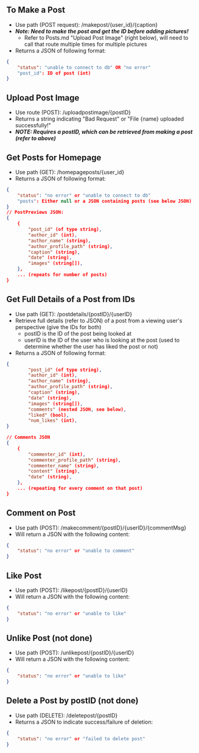 ## To Make a Post

-   Use path (POST request): /makepost/{user_id}/{caption}
-   **_Note: Need to make the post and get the ID before adding pictures!_**
    -   Refer to Posts.md "Upload Post Image" (right below), will need to call that route multiple times for multiple pictures
-   Returns a JSON of following format:

```json
{
    "status": "unable to connect to db" OR "no error"
    "post_id": ID of post (int)
}
```

## Upload Post Image

-   Use route (POST): /uploadpostimage/{postID}
-   Returns a string indicating "Bad Request" or "File {name} uploaded successfully!"
-   **_NOTE: Requires a postID, which can be retrieved from making a post (refer to above)_**

## Get Posts for Homepage

-   Use path (GET): /homepageposts/{user_id}
-   Returns a JSON of following format:

```json
{
    "status": "no error" or "unable to connect to db"
    "posts": Either null or a JSON containing posts (see below JSON)
}
// PostPreviews JSON:
{
    {
        "post_id" (of type string),
        "author_id" (int),
        "author_name" (string),
        "author_profile_path" (string),
        "caption" (string),
        "date" (string),
        "images" (string[]),
    },
    ... (repeats for number of posts)
}
```

## Get Full Details of a Post from IDs

-   Use path (GET): /postdetails/{postID}/{userID}
-   Retrieve full details (refer to JSON) of a post from a viewing user's perspective (give the IDs for both)
    -   postID is the ID of the post being looked at
    -   userID is the ID of the user who is looking at the post (used to determine whether the user has liked the post or not)
-   Returns a JSON of following format:

```json
{
        "post_id" (of type string),
        "author_id" (int),
        "author_name" (string),
        "author_profile_path" (string),
        "caption" (string),
        "date" (string),
        "images" (string[]),
        "comments" (nested JSON, see below),
        "liked" (bool),
        "num_likes" (int),
}

// Comments JSON
{
    {
        "commenter_id" (int),
        "commenter_profile_path" (string),
        "commenter_name" (string),
        "content" (string),
        "date" (string),
    },
    ... (repeating for every comment on that post)
}
```

## Comment on Post

-   Use path (POST): /makecomment/{postID}/{userID}/{commentMsg}
-   Will return a JSON with the following content:

```json
{
    "status": "no error" or "unable to comment"
}
```

## Like Post

-   Use path (POST): /likepost/{postID}/{userID}
-   Will return a JSON with the following content:

```json
{
    "status": "no error" or "unable to like"
}
```

## Unlike Post (not done)

-   Use path (POST): /unlikepost/{postID}/{userID}
-   Will return a JSON with the following content:

```json
{
    "status": "no error" or "unable to like"
}
```

## Delete a Post by postID (not done)

-   Use path (DELETE): /deletepost/{postID}
-   Returns a JSON to indicate success/failure of deletion:

```json
{
    "status": "no error" or "failed to delete post"
}
```
